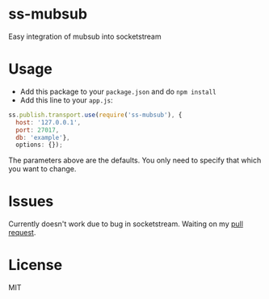 ss-mubsub
=========

Easy integration of mubsub into socketstream

# Usage

* Add this package to your `package.json` and do `npm install`
* Add this line to your `app.js`: 

```javascript
ss.publish.transport.use(require('ss-mubsub'), {
  host: '127.0.0.1',
  port: 27017,
  db: 'example'},
  options: {});
```
The parameters above are the defaults. You only need to specify that which you want to change.

# Issues

Currently doesn't work due to bug in socketstream.  Waiting on my [pull request](https://github.com/socketstream/socketstream/pull/285).

# License

MIT
